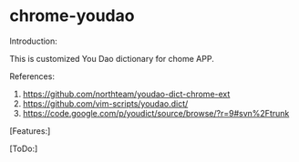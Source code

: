 chrome-youdao
=============

Introduction:

This is customized You Dao dictionary for chome APP.

References:
1. https://github.com/northteam/youdao-dict-chrome-ext
2. https://github.com/vim-scripts/youdao.dict/
3. https://code.google.com/p/youdict/source/browse/?r=9#svn%2Ftrunk

[Features:]

[ToDo:]
